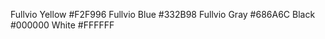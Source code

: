Fullvio Yellow    #F2F996
Fullvio Blue      #332B98
Fullvio Gray      #686A6C
Black             #000000
White             #FFFFFF

